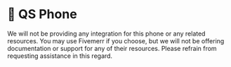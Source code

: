 # 📵 QS Phone

We will not be providing any integration for this phone or any related resources. You may use Fivemerr if you choose, but we will not be offering documentation or support for any of their resources. Please refrain from requesting assistance in this regard.
